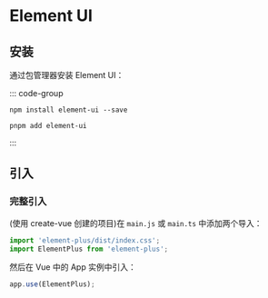 # Element UI

## 安装

通过包管理器安装 Element UI：

::: code-group

```npm
npm install element-ui --save
```

```pnpm
pnpm add element-ui
```

:::

## 引入

### 完整引入

(使用 create-vue 创建的项目)在 `main.js` 或 `main.ts` 中添加两个导入：

```javascript
import 'element-plus/dist/index.css';
import ElementPlus from 'element-plus';
```

然后在 Vue 中的 App 实例中引入：

```javascript
app.use(ElementPlus);
```

